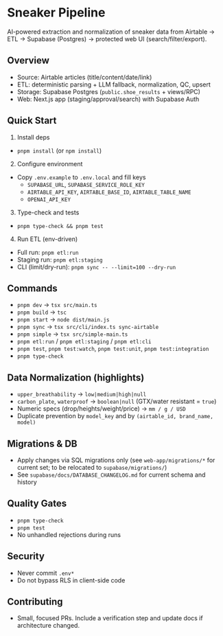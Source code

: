 # Sneaker Pipeline

AI-powered extraction and normalization of sneaker data from Airtable → ETL → Supabase (Postgres) → protected web UI (search/filter/export).

## Overview
- Source: Airtable articles (title/content/date/link)
- ETL: deterministic parsing + LLM fallback, normalization, QC, upsert
- Storage: Supabase Postgres (`public.shoe_results` + views/RPC)
- Web: Next.js app (staging/approval/search) with Supabase Auth

## Quick Start
1) Install deps
- `pnpm install` (or `npm install`)

2) Configure environment
- Copy `.env.example` to `.env.local` and fill keys
  - `SUPABASE_URL`, `SUPABASE_SERVICE_ROLE_KEY`
  - `AIRTABLE_API_KEY`, `AIRTABLE_BASE_ID`, `AIRTABLE_TABLE_NAME`
  - `OPENAI_API_KEY`

3) Type-check and tests
- `pnpm type-check && pnpm test`

4) Run ETL (env-driven)
- Full run: `pnpm etl:run`
- Staging run: `pnpm etl:staging`
- CLI (limit/dry-run): `pnpm sync -- --limit=100 --dry-run`

## Commands
- `pnpm dev` → `tsx src/main.ts`
- `pnpm build` → `tsc`
- `pnpm start` → `node dist/main.js`
- `pnpm sync` → `tsx src/cli/index.ts sync-airtable`
- `pnpm simple` → `tsx src/simple-main.ts`
- `pnpm etl:run` / `pnpm etl:staging` / `pnpm etl:cli`
- `pnpm test`, `pnpm test:watch`, `pnpm test:unit`, `pnpm test:integration`
- `pnpm type-check`

## Data Normalization (highlights)
- `upper_breathability` → `low|medium|high|null`
- `carbon_plate`, `waterproof` → `boolean|null` (GTX/water resistant = `true`)
- Numeric specs (drop/heights/weight/price) → `mm / g / USD`
- Duplicate prevention by `model_key` and by `(airtable_id, brand_name, model)`

## Migrations & DB
- Apply changes via SQL migrations only (see `web-app/migrations/*` for current set; to be relocated to `supabase/migrations/`)
- See `supabase/docs/DATABASE_CHANGELOG.md` for current schema and history

## Quality Gates
- `pnpm type-check`
- `pnpm test`
- No unhandled rejections during runs

## Security
- Never commit `.env*`
- Do not bypass RLS in client-side code

## Contributing
- Small, focused PRs. Include a verification step and update docs if architecture changed.

